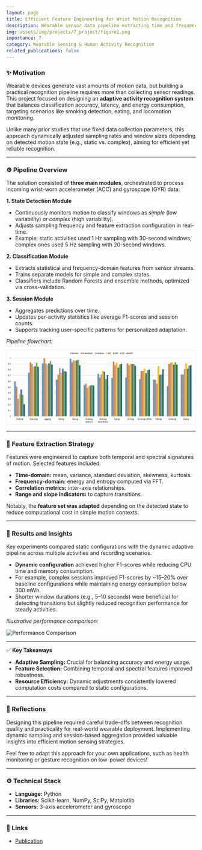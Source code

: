 ```yaml
---
layout: page
title: Efficient Feature Engineering for Wrist Motion Recognition
description: Wearable sensor data pipeline extracting time and frequency features to classify daily activities efficiently
img: assets/img/projects/7_project/figure1.png
importance: 7
category: Wearable Sensing & Human Activity Recognition
related_publications: false
---
```


### ✨ Motivation

Wearable devices generate vast amounts of motion data, but building a practical recognition pipeline requires more than collecting sensor readings. This project focused on designing an **adaptive activity recognition system** that balances classification accuracy, latency, and energy consumption, targeting scenarios like smoking detection, eating, and locomotion monitoring.

Unlike many prior studies that use fixed data collection parameters, this approach dynamically adjusted sampling rates and window sizes depending on detected motion state (e.g., static vs. complex), aiming for efficient yet reliable recognition.

---

### ⚙️ Pipeline Overview

The solution consisted of **three main modules**, orchestrated to process incoming wrist-worn accelerometer (ACC) and gyroscope (GYR) data:

**1. State Detection Module**  
- Continuously monitors motion to classify windows as *simple* (low variability) or *complex* (high variability).
- Adjusts sampling frequency and feature extraction configuration in real-time.
- Example: static activities used 1 Hz sampling with 30-second windows, complex ones used 5 Hz sampling with 20-second windows.

**2. Classification Module**  
- Extracts statistical and frequency-domain features from sensor streams.
- Trains separate models for simple and complex states.
- Classifiers include Random Forests and ensemble methods, optimized via cross-validation.

**3. Session Module**
- Aggregates predictions over time.
- Updates per-activity statistics like average F1-scores and session counts.
- Supports tracking user-specific patterns for personalized adaptation.

*Pipeline flowchart:*

<img src="/assets/img/projects/7_project/figure1.png" alt="Pipeline Flowchart" class="img-fluid rounded z-depth-1 mt-3">

---

### 🧠 Feature Extraction Strategy

Features were engineered to capture both temporal and spectral signatures of motion. Selected features included:

- **Time-domain:** mean, variance, standard deviation, skewness, kurtosis.
- **Frequency-domain:** energy and entropy computed via FFT.
- **Correlation metrics:** inter-axis relationships.
- **Range and slope indicators:** to capture transitions.

Notably, the **feature set was adapted** depending on the detected state to reduce computational cost in simple motion contexts.

---

### 🧪 Results and Insights

Key experiments compared static configurations with the dynamic adaptive pipeline across multiple activities and recording scenarios. 

- **Dynamic configuration** achieved higher F1-scores while reducing CPU time and memory consumption.
- For example, complex sessions improved F1-scores by ~15–20% over baseline configurations while maintaining energy consumption below 300 mWh.
- Shorter window durations (e.g., 5–10 seconds) were beneficial for detecting transitions but slightly reduced recognition performance for steady activities.

*Illustrative performance comparison:*

<img src="/assets/img/projects/7_project/f1score_comparison.png" alt="Performance Comparison" class="img-fluid rounded z-depth-1 mt-3">

---

✅ **Key Takeaways**

- **Adaptive Sampling:** Crucial for balancing accuracy and energy usage.
- **Feature Selection:** Combining temporal and spectral features improved robustness.
- **Resource Efficiency:** Dynamic adjustments consistently lowered computation costs compared to static configurations.

---

### 📝 Reflections

Designing this pipeline required careful trade-offs between recognition quality and practicality for real-world wearable deployment. Implementing dynamic sampling and session-based aggregation provided valuable insights into efficient motion sensing strategies.

Feel free to adapt this approach for your own applications, such as health monitoring or gesture recognition on low-power devices!

---

### ⚙️ Technical Stack

- **Language:** Python
- **Libraries:** Scikit-learn, NumPy, SciPy, Matplotlib
- **Sensors:** 3-axis accelerometer and gyroscope

---

### 🔗 Links

- [Publication](https://dl.acm.org/doi/abs/10.5220/0006007100760084)

